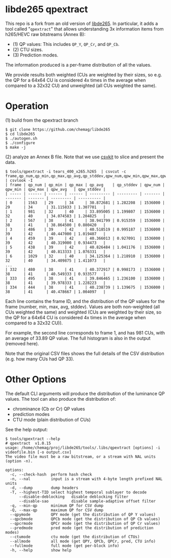 # libde265 qpextract

This repo is a fork from an old version of [libde265](https://github.com/strukturag/libde265). In particular, it adds a tool called "`qpextract`" that allows understanding 3x information items from h265/HEVC raw bitstreams (Annex B):

* (1) QP values: This includes `QP_Y`, `QP_Cr`, and `QP_Cb`.
* (2) CTU sizes.
* (3) Prediction modes.

The information produced is a per-frame distribution of all the values.

We provide results both weighted (CUs are weighted by their sizes, so e.g. the QP for a 64x64 CU is considered 4x times in the average when compared to a 32x32 CU) and unweighted (all CUs weighted the same).


# Operation

(1) build from the qpextract branch
```
$ git clone https://github.com/chemag/libde265
$ cd libde265
$ ./autogen.sh
$ ./configure 
$ make -j
```

(2) analyze an Annex B file. Note that we use [csvkit](https://csvkit.readthedocs.io/en/latest) to slice and present the data.
```
$ tools/qpextract -i tears_400_x265.h265  | csvcut -c frame,qp_num,qp_min,qp_max,qp_avg,qp_stddev,qpw_num,qpw_min,qpw_max,qpw_avg,qpw_stddev | csvlook -I
| frame | qp_num | qp_min | qp_max | qp_avg    | qp_stddev | qpw_num | qpw_min | qpw_max | qpw_avg   | qpw_stddev |
| ----- | ------ | ------ | ------ | --------- | --------- | ------- | ------- | ------- | --------- | ---------- |
| 0     | 1563   | 29     | 34     | 30.872681 | 1.282208  | 1536000 | 29      | 34      | 31.115833 | 1.307701   |
| 1     | 981    | 32     | 40     | 33.895005 | 1.199807  | 1536000 | 32      | 40      | 34.074583 | 1.204825   |
| 2     | 567    | 38     | 41     | 38.941799 | 0.915359  | 1536000 | 38      | 41      | 38.864500 | 0.880420   |
| 3     | 486    | 39     | 42     | 40.518519 | 0.995187  | 1536000 | 39      | 42      | 40.447000 | 1.019407   |
| 4     | 459    | 39     | 42     | 40.366013 | 0.927091  | 1536000 | 39      | 42      | 40.319000 | 0.934473   |
| 5     | 438    | 39     | 42     | 40.826484 | 1.041176  | 1536000 | 39      | 42      | 40.813333 | 1.076331   |
| 6     | 1029   | 32     | 40     | 34.125364 | 1.218910  | 1536000 | 32      | 40      | 34.409875 | 1.411073   |
...
| 332   | 480    | 38     | 41     | 40.372917 | 0.998173  | 1536000 | 38      | 41      | 40.549333 | 0.933577   |
| 333   | 495    | 38     | 41     | 39.846465 | 1.236100  | 1536000 | 38      | 41      | 39.978333 | 1.228223   |
| 334   | 444    | 38     | 41     | 40.238739 | 1.139675  | 1536000 | 38      | 41      | 40.478667 | 1.004097   |
```

Each line contains the frame ID, and the distribution of the QP values for the frame (number, min, max, avg, stddev). Values are both non-weighted (all CUs weighted the same) and weighted (CUs are weighted by their size, so the QP for a 64x64 CU is considered 4x times in the average when compared to a 32x32 CU)).

For example, the second line corresponds to frame 1, and has 981 CUs, with an average of 33.89 QP value. The full histogram is also in the output (removed here).

Note that the original CSV files shows the full details of the CSV distribution (e.g. how many CUs had QP 33).


# Other Options

The default CLI arguments will produce the distribution of the luminance QP values. The tool can also produce the distribution of:
* chrominance (Cb or Cr) QP values
* prediction modes
* CTU mode (plain distribution of CUs)

See the help output:
```
$ tools/qpextract --help
# qpextract  v1.0.15
usage: /home/chemag/proj/libde265/tools/.libs/qpextract [options] -i videofile.bin [-o output.csv]
The video file must be a raw bitstream, or a stream with NAL units (option -n).

options:
  -c, --check-hash  perform hash check
  -n, --nal         input is a stream with 4-byte length prefixed NAL units
  -d, --dump        dump headers
  -T, --highest-TID select highest temporal sublayer to decode
      --disable-deblocking   disable deblocking filter
      --disable-sao          disable sample-adaptive offset filter
  -q, --min-qp      minimum QP for CSV dump
  -Q, --max-qp      maximum QP for CSV dump
  --qpymode         QPY mode (get the distribution of QP Y values)
  --qpcbmode        QPCb mode (get the distribution of QP Cb values)
  --qpcrmode        QPCr mode (get the distribution of QP Cr values)
  --predmode        pred mode (get the distribution of prediction modes)
  --ctumode         ctu mode (get the distribution of CTUs)
  --allmode         all mode (get QPY, QPCb, QPCr, pred, CTU info)
  --fullmode        full mode (get per-block info)
  -h, --help        show help
```
